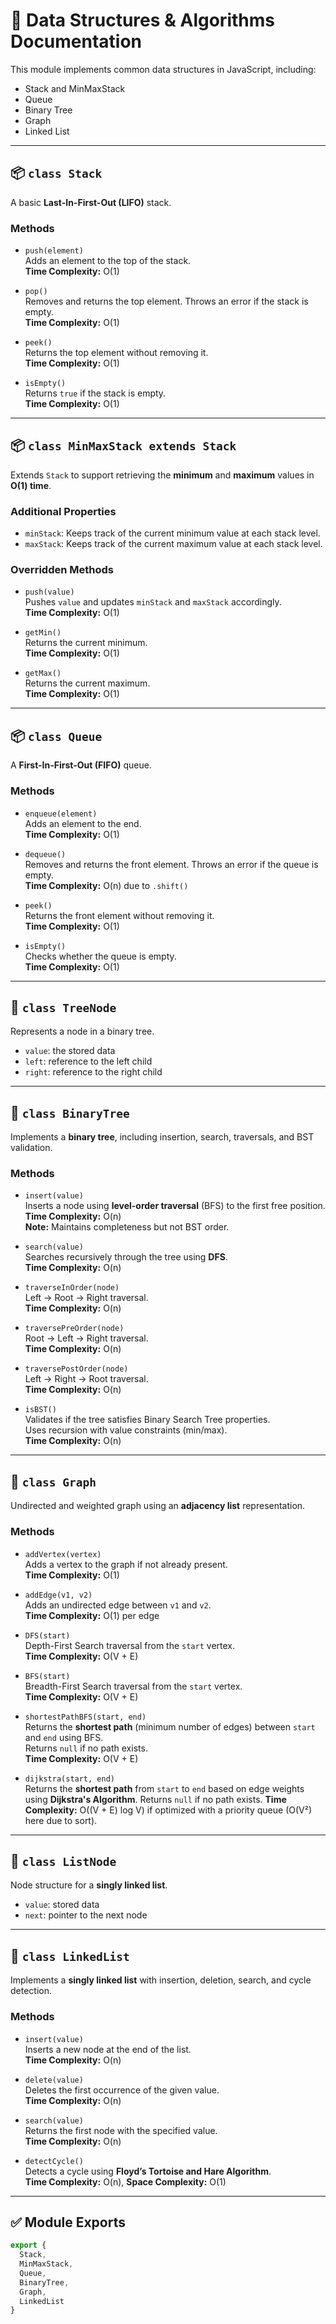 
# 📘 Data Structures & Algorithms Documentation

This module implements common data structures in JavaScript, including:

- Stack and MinMaxStack
- Queue
- Binary Tree
- Graph
- Linked List

---

## 📦 `class Stack`

A basic **Last-In-First-Out (LIFO)** stack.

### Methods

- `push(element)`  
  Adds an element to the top of the stack.  
  **Time Complexity:** O(1)

- `pop()`  
  Removes and returns the top element. Throws an error if the stack is empty.  
  **Time Complexity:** O(1)

- `peek()`  
  Returns the top element without removing it.  
  **Time Complexity:** O(1)

- `isEmpty()`  
  Returns `true` if the stack is empty.  
  **Time Complexity:** O(1)

---

## 📦 `class MinMaxStack extends Stack`

Extends `Stack` to support retrieving the **minimum** and **maximum** values in **O(1) time**.

### Additional Properties

- `minStack`: Keeps track of the current minimum value at each stack level.
- `maxStack`: Keeps track of the current maximum value at each stack level.

### Overridden Methods

- `push(value)`  
  Pushes `value` and updates `minStack` and `maxStack` accordingly.  
  **Time Complexity:** O(1)

- `getMin()`  
  Returns the current minimum.  
  **Time Complexity:** O(1)

- `getMax()`  
  Returns the current maximum.  
  **Time Complexity:** O(1)

---

## 📦 `class Queue`

A **First-In-First-Out (FIFO)** queue.

### Methods

- `enqueue(element)`  
  Adds an element to the end.  
  **Time Complexity:** O(1)

- `dequeue()`  
  Removes and returns the front element. Throws an error if the queue is empty.  
  **Time Complexity:** O(n) due to `.shift()`

- `peek()`  
  Returns the front element without removing it.  
  **Time Complexity:** O(1)

- `isEmpty()`  
  Checks whether the queue is empty.  
  **Time Complexity:** O(1)

---

## 🌲 `class TreeNode`

Represents a node in a binary tree.

- `value`: the stored data
- `left`: reference to the left child
- `right`: reference to the right child

---

## 🌳 `class BinaryTree`

Implements a **binary tree**, including insertion, search, traversals, and BST validation.

### Methods

- `insert(value)`  
  Inserts a node using **level-order traversal** (BFS) to the first free position.  
  **Time Complexity:** O(n)  
  **Note:** Maintains completeness but not BST order.

- `search(value)`  
  Searches recursively through the tree using **DFS**.  
  **Time Complexity:** O(n)

- `traverseInOrder(node)`  
  Left → Root → Right traversal.  
  **Time Complexity:** O(n)

- `traversePreOrder(node)`  
  Root → Left → Right traversal.  
  **Time Complexity:** O(n)

- `traversePostOrder(node)`  
  Left → Right → Root traversal.  
  **Time Complexity:** O(n)

- `isBST()`  
  Validates if the tree satisfies Binary Search Tree properties.  
  Uses recursion with value constraints (min/max).  
  **Time Complexity:** O(n)

---

## 🔗 `class Graph`

Undirected and weighted graph using an **adjacency list** representation.

### Methods

- `addVertex(vertex)`  
  Adds a vertex to the graph if not already present.  
  **Time Complexity:** O(1)

- `addEdge(v1, v2)`  
  Adds an undirected edge between `v1` and `v2`.  
  **Time Complexity:** O(1) per edge

- `DFS(start)`  
  Depth-First Search traversal from the `start` vertex.  
  **Time Complexity:** O(V + E)

- `BFS(start)`  
  Breadth-First Search traversal from the `start` vertex.  
  **Time Complexity:** O(V + E)

- `shortestPathBFS(start, end)`  
  Returns the **shortest path** (minimum number of edges) between `start` and `end` using BFS.  
  Returns `null` if no path exists.  
  **Time Complexity:** O(V + E)

- `dijkstra(start, end)`  
  Returns the **shortest path** from `start` to `end` based on edge weights using **Dijkstra's Algorithm**.
  Returns `null` if no path exists.
  **Time Complexity:** O((V + E) log V) if optimized with a priority queue (O(V²) here due to sort).
---

## 🔗 `class ListNode`

Node structure for a **singly linked list**.

- `value`: stored data
- `next`: pointer to the next node

---

## 🔗 `class LinkedList`

Implements a **singly linked list** with insertion, deletion, search, and cycle detection.

### Methods

- `insert(value)`  
  Inserts a new node at the end of the list.  
  **Time Complexity:** O(n)

- `delete(value)`  
  Deletes the first occurrence of the given value.  
  **Time Complexity:** O(n)

- `search(value)`  
  Returns the first node with the specified value.  
  **Time Complexity:** O(n)

- `detectCycle()`  
  Detects a cycle using **Floyd’s Tortoise and Hare Algorithm**.  
  **Time Complexity:** O(n), **Space Complexity:** O(1)

---

## ✅ Module Exports

```js
export {
  Stack,
  MinMaxStack,
  Queue,
  BinaryTree,
  Graph,
  LinkedList
}
```
